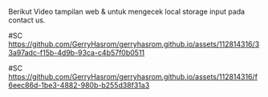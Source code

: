 Berikut Video tampilan web & untuk mengecek local storage input pada contact us.

#SC
https://github.com/GerryHasrom/gerryhasrom.github.io/assets/112814316/33a97adc-f15b-4d9b-93ca-c4b57f0b0511




#SC
https://github.com/GerryHasrom/gerryhasrom.github.io/assets/112814316/f6eec86d-1be3-4882-980b-b255d38f31a3
